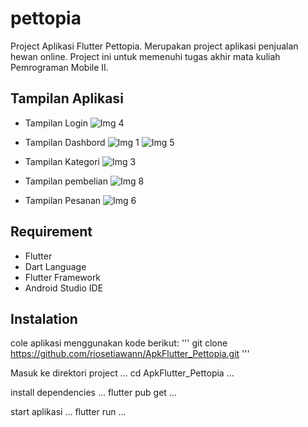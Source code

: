 # pettopia

Project Aplikasi Flutter Pettopia. Merupakan project aplikasi penjualan hewan online. Project ini untuk memenuhi tugas akhir mata kuliah Pemrograman Mobile II.

## Tampilan Aplikasi

- Tampilan Login
  ![Img 4](screenshot/4.jpg)

- Tampilan Dashbord
  ![Img 1](screenshot/1.jpg)
  ![Img 5](screenshot/5.jpg)

- Tampilan Kategori
  ![Img 3](screenshot/3.jpg)

- Tampilan pembelian
  ![Img 8](screenshot/8.jpg)

- Tampilan Pesanan
  ![Img 6](screenshot/6.jpg)

## Requirement

- Flutter
- Dart Language
- Flutter Framework
- Android Studio IDE

## Instalation

cole aplikasi menggunakan kode berikut:
'''
git clone https://github.com/riosetiawann/ApkFlutter_Pettopia.git
'''

Masuk ke direktori project
...
cd ApkFlutter_Pettopia
...

install dependencies
...
flutter pub get
...

start aplikasi
...
flutter run
...
